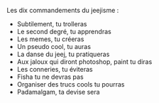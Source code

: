 Les dix commandements du jeejisme : 

- Subtilement, tu trolleras
- Le second degré, tu apprendras
- Les memes, tu créeras
- Un pseudo cool, tu auras
- La danse du jeej, tu pratiqueras
- Aux jaloux qui diront photoshop, paint tu diras
- Les conneries, tu éviteras
- Fisha tu ne devras pas
- Organiser des trucs cools tu pourras
- Padamalgam, ta devise sera
